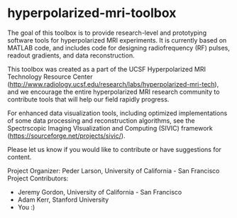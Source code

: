 hyperpolarized-mri-toolbox
==========================

The goal of this toolbox is to provide research-level and prototyping software tools for hyperpolarized MRI experiments. It is currently based on MATLAB code, and includes code for designing radiofrequency (RF) pulses, readout gradients, and data reconstruction.

This toolbox was created as a part of the UCSF Hyperpolarized MRI Technology Resource Center (http://www.radiology.ucsf.edu/research/labs/hyperpolarized-mri-tech), and we encourage the entire hyperpolarized MRI research community to contribute tools that will help our field rapidly progress.

For enhanced data visualization tools, including optimized implementations of some data processing and reconstruction algorithms, see the Spectrscopic Imaging VIsualization and Computing (SIVIC) framework (https://sourceforge.net/projects/sivic/).

Please let us know if you would like to contribute or have suggestions for content.

Project Organizer: Peder Larson, University of California - San Francisco
Project Contributors: 
* Jeremy Gordon, University of California - San Francisco
* Adam Kerr, Stanford University
* You :)
